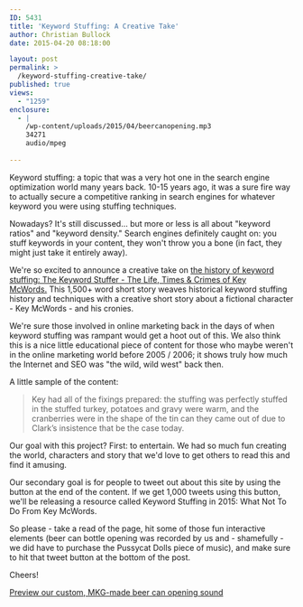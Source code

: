 ```yaml
---
ID: 5431
title: 'Keyword Stuffing: A Creative Take'
author: Christian Bullock
date: 2015-04-20 08:18:00

layout: post
permalink: >
  /keyword-stuffing-creative-take/
published: true
views:
  - "1259"
enclosure:
  - |
    /wp-content/uploads/2015/04/beercanopening.mp3
    34271
    audio/mpeg
    
---
```

Keyword stuffing: a topic that was a very hot one in the search engine optimization world many years back. 10-15 years ago, it was a sure fire way to actually secure a competitive ranking in search engines for whatever keyword you were using stuffing techniques.

Nowadays? It's still discussed... but more or less is all about "keyword ratios" and "keyword density." Search engines definitely caught on: you stuff keywords in your content, they won't throw you a bone (in fact, they might just take it entirely away).

We're so excited to announce a creative take on <a href="http://www.thekeywordstuffer.com" target="_blank">the history of keyword stuffing: The Keyword Stuffer - The Life, Times &amp; Crimes of Key McWords.</a> This 1,500+ word short story weaves historical keyword stuffing history and techniques with a creative short story about a fictional character - Key McWords - and his cronies.

We're sure those involved in online marketing back in the days of when keyword stuffing was rampant would get a hoot out of this. We also think this is a nice little educational piece of content for those who maybe weren't in the online marketing world before 2005 / 2006; it shows truly how much the Internet and SEO was "the wild, wild west" back then.

A little sample of the content:
<blockquote>Key had all of the fixings prepared: the stuffing was perfectly stuffed in the stuffed turkey, potatoes and gravy were warm, and the cranberries were in the shape of the tin can they came out of due to Clark’s insistence that be the case today.</blockquote>
Our goal with this project? First: to entertain. We had so much fun creating the world, characters and story that we'd love to get others to read this and find it amusing.

Our secondary goal is for people to tweet out about this site by using the button at the end of the content. If we get 1,000 tweets using this button, we'll be releasing a resource called Keyword Stuffing in 2015: What Not To Do From Key McWords.

So please - take a read of the page, hit some of those fun interactive elements (beer can bottle opening was recorded by us and - shamefully - we did have to purchase the Pussycat Dolls piece of music), and make sure to hit that tweet button at the bottom of the post.

Cheers!

<a href="/wp-content/uploads/2015/04/beercanopening.mp3" target="_blank">Preview our custom, MKG-made beer can opening sound</a>